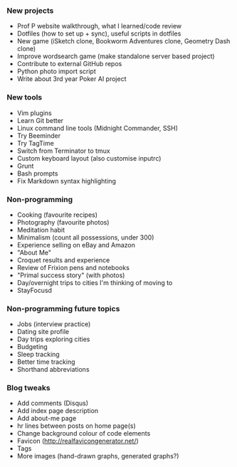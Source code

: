 ### New projects

- Prof P website walkthrough, what I learned/code review
- Dotfiles (how to set up + sync), useful scripts in dotfiles
- New game (iSketch clone, Bookworm Adventures clone, Geometry Dash clone)
- Improve wordsearch game (make standalone server based project)
- Contribute to external GitHub repos
- Python photo import script
- Write about 3rd year Poker AI project

### New tools

- Vim plugins
- Learn Git better
- Linux command line tools (Midnight Commander, SSH)
- Try Beeminder
- Try TagTime
- Switch from Terminator to tmux
- Custom keyboard layout (also customise inputrc)
- Grunt
- Bash prompts
- Fix Markdown syntax highlighting 

### Non-programming

- Cooking (favourite recipes)
- Photography (favourite photos)
- Meditation habit
- Minimalism (count all possessions, under 300)
- Experience selling on eBay and Amazon 
- "About Me"
- Croquet results and experience
- Review of Frixion pens and notebooks
- "Primal success story" (with photos)
- Day/overnight trips to cities I'm thinking of moving to
- StayFocusd 

### Non-programming future topics

- Jobs (interview practice)
- Dating site profile
- Day trips exploring cities
- Budgeting 
- Sleep tracking
- Better time tracking
- Shorthand abbreviations

### Blog tweaks

- Add comments (Disqus)
- Add index page description
- Add about-me page
- hr lines between posts on home page(s)
- Change background colour of code elements
- Favicon (http://realfavicongenerator.net/)
- Tags
- More images (hand-drawn graphs, generated graphs?)
